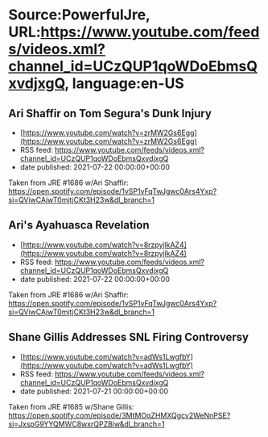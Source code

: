 # Source:PowerfulJre, URL:https://www.youtube.com/feeds/videos.xml?channel_id=UCzQUP1qoWDoEbmsQxvdjxgQ, language:en-US

## Ari Shaffir on Tom Segura's Dunk Injury
 - [https://www.youtube.com/watch?v=zrMW2Gs6Egg](https://www.youtube.com/watch?v=zrMW2Gs6Egg)
 - RSS feed: https://www.youtube.com/feeds/videos.xml?channel_id=UCzQUP1qoWDoEbmsQxvdjxgQ
 - date published: 2021-07-22 00:00:00+00:00

Taken from JRE #1686 w/Ari Shaffir:
https://open.spotify.com/episode/1vSP1vFqTwJgwc0Ars4Yxp?si=QViwCAjwT0mjtjCKt3H23w&dl_branch=1

## Ari's Ayahuasca Revelation
 - [https://www.youtube.com/watch?v=8rzpyjlkAZ4](https://www.youtube.com/watch?v=8rzpyjlkAZ4)
 - RSS feed: https://www.youtube.com/feeds/videos.xml?channel_id=UCzQUP1qoWDoEbmsQxvdjxgQ
 - date published: 2021-07-22 00:00:00+00:00

Taken from JRE #1686 w/Ari Shaffir:
https://open.spotify.com/episode/1vSP1vFqTwJgwc0Ars4Yxp?si=QViwCAjwT0mjtjCKt3H23w&dl_branch=1

## Shane Gillis Addresses SNL Firing Controversy
 - [https://www.youtube.com/watch?v=adWs1LwgfbY](https://www.youtube.com/watch?v=adWs1LwgfbY)
 - RSS feed: https://www.youtube.com/feeds/videos.xml?channel_id=UCzQUP1qoWDoEbmsQxvdjxgQ
 - date published: 2021-07-21 00:00:00+00:00

Taken from JRE #1685 w/Shane Gillis:
https://open.spotify.com/episode/3MtMOqZHMXQgcv2WeNnPSE?si=JxspG9YYQMWC8wxrQPZBiw&dl_branch=1

